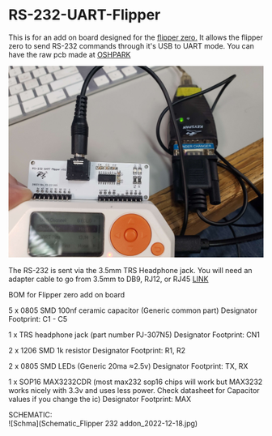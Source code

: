 # RS-232-UART-Flipper
This is for an add on board designed for the [flipper zero.](https://flipperzero.one/) It allows the flipper zero to send RS-232 commands through it's USB to UART mode. You can have the raw pcb made at [OSHPARK](https://oshpark.com/shared_projects/RmFaMpFD)

![addon-pic](20221217_143148.jpg)

The RS-232 is sent via the 3.5mm TRS Headphone jack. You will need an adapter cable to go from 3.5mm to DB9, RJ12, or RJ45  [LINK](https://www.amazon.com/LIANSHU-DC3-5mm-Serial-RS232-Cable/dp/B07G2ZL3SL)


BOM for Flipper zero add on board

5 x 0805 SMD 100nf ceramic capacitor (Generic common part) Designator Footprint: C1 - C5  
  
1 x TRS headphone jack (part number PJ-307N5)  Designator Footprint: CN1  
  
2 x 1206 SMD 1k resistor Designator Footprint: R1, R2  
  
2 x 0805 SMD LEDs (Generic 20ma ≈2.5v) Designator Footprint: TX, RX  
  
1 x SOP16 MAX3232CDR (most max232 sop16 chips will work but MAX3232 works nicely with 3.3v and uses less power. Check datasheet for Capacitor values if you change the ic) Designator Footprint: MAX 

SCHEMATIC:  
![Schma](Schematic_Flipper 232 addon_2022-12-18.jpg)


